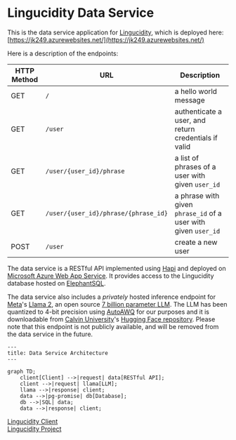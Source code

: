 # Lingucidity Data Service

This is the data service application for [Lingucidity](https://github.com/Team-Equipo), which is deployed here: [https://jk249.azurewebsites.net/](https://jk249.azurewebsites.net/)

Here is a description of the endpoints:

HTTP Method | URL | Description
--- | --- | ---
GET | `/` | a hello world message
GET | `/user` | authenticate a user, and return credentials if valid
GET | `/user/{user_id}/phrase` | a list of phrases of a user with given `user_id`
GET | `/user/{user_id}/phrase/{phrase_id}` | a phrase with given `phrase_id` of a user with given `user_id`
POST | `/user` | create a new user

The data service is a RESTful API implemented using [Hapi](https://hapi.dev/) and deployed on [Microsoft Azure Web App Service](https://azure.microsoft.com/en-us/products/app-service/web). It provides access to the Lingucidity database hosted on [ElephantSQL](https://www.elephantsql.com/).

The data service also includes a _privately_ hosted inference endpoint for [Meta](https://www.meta.com/)'s [Llama 2](https://llama-2.ai/), an open source [7 billion parameter LLM](https://huggingface.co/meta-llama/Llama-2-7b-chat-hf). The LLM has been quantized to 4-bit precision using [AutoAWQ](https://github.com/casper-hansen/AutoAWQ) for our purposes and it is downloadable from [Calvin University](https://computing.calvin.edu/)'s [Hugging Face repository](https://huggingface.co/CalvinU/Llama-2-7b-chat-hf-awq). Please note that this endpoint is not publicly available, and will be removed from the data service in the future.

```mermaid
---
title: Data Service Architecture
---

graph TD;
    client[Client] -->|request| data[RESTful API];
    client -->|request| llama[LLM];
    llama -->|response| client;
    data -->|pg-promise| db[Database];
    db -->|SQL| data;
    data -->|response| client;
```

[Lingucidity Client](https://github.com/Team-Equipo/client)\
[Lingucidity Project](https://github.com/Team-Equipo/project)
